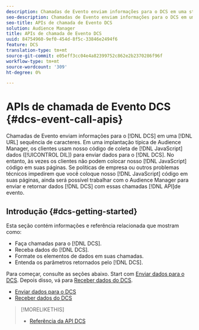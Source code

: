 ```yaml
---
description: Chamadas de Evento enviam informações para o DCS em uma string de URL. Em uma implantação típica de Audience Manager, os clientes usam nosso código de coleta de dados (DIL) JavaScript para enviar dados para o DCS. No entanto, às vezes os clientes não podem colocar nosso código JavaScript em suas páginas. Se políticas de empresa ou outros problemas técnicos impedirem que você coloque nosso código JavaScript em suas páginas, ainda será possível trabalhar com o Audience Manager para enviar e retornar dados do DCS com essas APIs de chamada de evento.
seo-description: Chamadas de Evento enviam informações para o DCS em uma string de URL. Em uma implantação típica de Audience Manager, os clientes usam nosso código de coleta de dados (DIL) JavaScript para enviar dados para o DCS. No entanto, às vezes os clientes não podem colocar nosso código JavaScript em suas páginas. Se políticas de empresa ou outros problemas técnicos impedirem que você coloque nosso código JavaScript em suas páginas, ainda será possível trabalhar com o Audience Manager para enviar e retornar dados do DCS com essas APIs de chamada de evento.
seo-title: APIs de chamada de Evento DCS
solution: Audience Manager
title: APIs de chamada de Evento DCS
uuid: 84754960-9ef0-454d-8f5c-33846e2494f6
feature: DCS
translation-type: tm+mt
source-git-commit: e05eff3cc04e4a82399752c862e2b2370286f96f
workflow-type: tm+mt
source-wordcount: '309'
ht-degree: 0%

---
```



# APIs de chamada de Evento DCS {#dcs-event-call-apis}

Chamadas de Evento enviam informações para o [!DNL DCS] em uma [!DNL URL] sequência de caracteres. Em uma implantação típica de Audience Manager, os clientes usam nosso código de coleta de [!DNL JavaScript] dados ([!UICONTROL DIL]) para enviar dados para o [!DNL DCS]. No entanto, às vezes os clientes não podem colocar nosso [!DNL JavaScript] código em suas páginas. Se políticas de empresa ou outros problemas técnicos impedirem que você coloque nosso [!DNL JavaScript] código em suas páginas, ainda será possível trabalhar com o Audience Manager para enviar e retornar dados [!DNL DCS] com essas chamadas [!DNL API]de evento.

## Introdução {#dcs-getting-started}

Esta seção contém informações e referência relacionada que mostram como:

* Faça chamadas para o [!DNL DCS].
* Receba dados do [!DNL DCS].
* Formate os elementos de dados em suas chamadas.
* Entenda os parâmetros retornados pelo [!DNL DCS].

Para começar, consulte as seções abaixo. Start com [Enviar dados para o DCS](../../../api/dcs-intro/dcs-event-calls/dcs-url-send.md). Depois disso, vá para [Receber dados do DCS](../../../api/dcs-intro/dcs-event-calls/dcs-url-receive.md).

* [Enviar dados para o DCS](dcs-url-send.md)
* [Receber dados do DCS](dcs-url-receive.md)

>[!MORELIKETHIS]
>
>* [Referência da API DCS](../../../api/dcs-intro/dcs-api-reference/dcs-api-methods.md)

